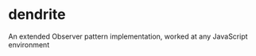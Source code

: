 dendrite
========

An extended Observer pattern implementation, worked at any JavaScript environment